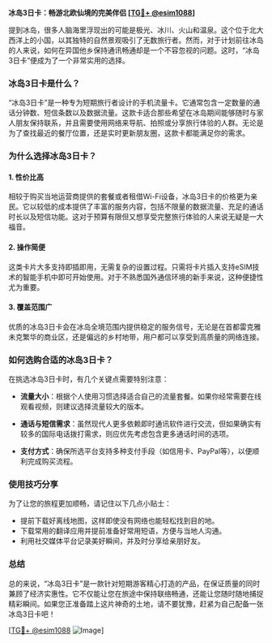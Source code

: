 **冰岛3日卡：畅游北欧仙境的完美伴侣 [[TG💪+ @esim1088](https://t.me/s/esim1088)]**

提到冰岛，很多人脑海里浮现出的可能是极光、冰川、火山和温泉。这个位于北大西洋上的小国，以其独特的自然景观吸引了无数旅行者。然而，对于计划前往冰岛的人来说，如何在异国他乡保持通讯畅通却是一个不容忽视的问题。这时，“冰岛3日卡”便成为了一个非常实用的选择。

### 冰岛3日卡是什么？

“冰岛3日卡”是一种专为短期旅行者设计的手机流量卡。它通常包含一定数量的通话分钟数、短信条数以及数据流量。这款卡适合那些希望在冰岛期间能够随时与家人朋友保持联系，并且需要使用网络来导航、拍照或分享旅行体验的人群。无论是为了查找最近的餐厅位置，还是实时更新朋友圈，这款卡都能满足你的需求。

### 为什么选择冰岛3日卡？

#### 1. **性价比高**
相较于购买当地运营商提供的套餐或者租借Wi-Fi设备，冰岛3日卡的价格更为亲民。它以较低的成本提供了丰富的服务内容，包括不限量的数据流量、充足的通话时长以及短信功能。这对于预算有限但又想享受完整旅行体验的人来说无疑是一大福音。

#### 2. **操作简便**
这类卡片大多支持即插即用，无需复杂的设置过程。只需将卡片插入支持eSIM技术的智能手机中即可开始使用。对于不熟悉国外通信环境的新手来说，这种便捷性尤为重要。

#### 3. **覆盖范围广**
优质的冰岛3日卡会在冰岛全境范围内提供稳定的服务信号，无论是在首都雷克雅未克繁华的商业区，还是偏远的乡村地带，用户都可以享受到高质量的网络连接。

### 如何选购合适的冰岛3日卡？

在挑选冰岛3日卡时，有几个关键点需要特别注意：

- **流量大小**：根据个人使用习惯选择适合自己的流量套餐。如果你经常需要在线观看视频，则建议选择流量较大的版本。
  
- **通话与短信需求**：虽然现代人更多依赖即时通讯软件进行交流，但如果确实有较多的国际电话拨打需求，则应优先考虑包含更多通话时间的选项。
  
- **支付方式**：确保所选平台支持多种支付手段（如信用卡、PayPal等），以便顺利完成购买流程。

### 使用技巧分享

为了让您的旅程更加顺畅，请记住以下几点小贴士：
- 提前下载好离线地图，这样即使没有网络也能轻松找到目的地。
- 下载常用的翻译应用并提前准备好常用短语，方便与当地人沟通。
- 利用社交媒体平台记录美好瞬间，并及时分享给亲朋好友。

### 总结

总的来说，“冰岛3日卡”是一款针对短期游客精心打造的产品，在保证质量的同时兼顾了经济实惠性。它不仅能让您在旅途中保持联络畅通，还能让您随时随地捕捉精彩瞬间。如果您正准备踏上这片神奇的土地，请不要犹豫，赶紧为自己配备一张冰岛3日卡吧！

[[TG💪+ @esim1088](https://t.me/s/esim1088) ![Image](https://i.postimg.cc/4NQfJmqS/Snipaste-2025-05-13-00-14-12.png)]
